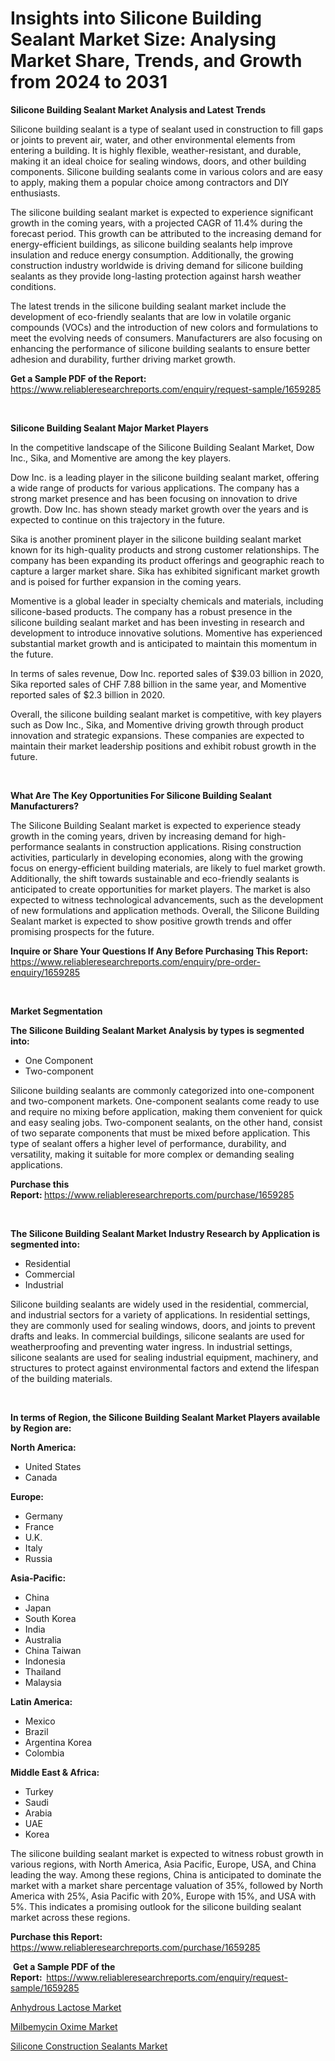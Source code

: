 <p><h1>Insights into Silicone Building Sealant Market Size: Analysing Market Share, Trends, and Growth from 2024 to 2031</h1></p><p><strong>Silicone Building Sealant Market Analysis and Latest Trends</strong></p>
<p><p>Silicone building sealant is a type of sealant used in construction to fill gaps or joints to prevent air, water, and other environmental elements from entering a building. It is highly flexible, weather-resistant, and durable, making it an ideal choice for sealing windows, doors, and other building components. Silicone building sealants come in various colors and are easy to apply, making them a popular choice among contractors and DIY enthusiasts.</p><p>The silicone building sealant market is expected to experience significant growth in the coming years, with a projected CAGR of 11.4% during the forecast period. This growth can be attributed to the increasing demand for energy-efficient buildings, as silicone building sealants help improve insulation and reduce energy consumption. Additionally, the growing construction industry worldwide is driving demand for silicone building sealants as they provide long-lasting protection against harsh weather conditions.</p><p>The latest trends in the silicone building sealant market include the development of eco-friendly sealants that are low in volatile organic compounds (VOCs) and the introduction of new colors and formulations to meet the evolving needs of consumers. Manufacturers are also focusing on enhancing the performance of silicone building sealants to ensure better adhesion and durability, further driving market growth.</p></p>
<p><strong>Get a Sample PDF of the Report:&nbsp;</strong> <a href="https://www.reliableresearchreports.com/enquiry/request-sample/1659285">https://www.reliableresearchreports.com/enquiry/request-sample/1659285</a></p>
<p>&nbsp;</p>
<p><strong>Silicone Building Sealant Major Market Players</strong></p>
<p><p>In the competitive landscape of the Silicone Building Sealant Market, Dow Inc., Sika, and Momentive are among the key players.</p><p>Dow Inc. is a leading player in the silicone building sealant market, offering a wide range of products for various applications. The company has a strong market presence and has been focusing on innovation to drive growth. Dow Inc. has shown steady market growth over the years and is expected to continue on this trajectory in the future.</p><p>Sika is another prominent player in the silicone building sealant market known for its high-quality products and strong customer relationships. The company has been expanding its product offerings and geographic reach to capture a larger market share. Sika has exhibited significant market growth and is poised for further expansion in the coming years.</p><p>Momentive is a global leader in specialty chemicals and materials, including silicone-based products. The company has a robust presence in the silicone building sealant market and has been investing in research and development to introduce innovative solutions. Momentive has experienced substantial market growth and is anticipated to maintain this momentum in the future.</p><p>In terms of sales revenue, Dow Inc. reported sales of $39.03 billion in 2020, Sika reported sales of CHF 7.88 billion in the same year, and Momentive reported sales of $2.3 billion in 2020.</p><p>Overall, the silicone building sealant market is competitive, with key players such as Dow Inc., Sika, and Momentive driving growth through product innovation and strategic expansions. These companies are expected to maintain their market leadership positions and exhibit robust growth in the future.</p></p>
<p>&nbsp;</p>
<p><strong>What Are The Key Opportunities For Silicone Building Sealant Manufacturers?</strong></p>
<p><p>The Silicone Building Sealant market is expected to experience steady growth in the coming years, driven by increasing demand for high-performance sealants in construction applications. Rising construction activities, particularly in developing economies, along with the growing focus on energy-efficient building materials, are likely to fuel market growth. Additionally, the shift towards sustainable and eco-friendly sealants is anticipated to create opportunities for market players. The market is also expected to witness technological advancements, such as the development of new formulations and application methods. Overall, the Silicone Building Sealant market is expected to show positive growth trends and offer promising prospects for the future.</p></p>
<p><strong>Inquire or Share Your Questions If Any Before Purchasing This Report:</strong> <a href="https://www.reliableresearchreports.com/enquiry/pre-order-enquiry/1659285">https://www.reliableresearchreports.com/enquiry/pre-order-enquiry/1659285</a></p>
<p>&nbsp;</p>
<p><strong>Market Segmentation</strong></p>
<p><strong>The Silicone Building Sealant Market Analysis by types is segmented into:</strong></p>
<p><ul><li>One Component</li><li>Two-component</li></ul></p>
<p><p>Silicone building sealants are commonly categorized into one-component and two-component markets. One-component sealants come ready to use and require no mixing before application, making them convenient for quick and easy sealing jobs. Two-component sealants, on the other hand, consist of two separate components that must be mixed before application. This type of sealant offers a higher level of performance, durability, and versatility, making it suitable for more complex or demanding sealing applications.</p></p>
<p><strong>Purchase this Report:&nbsp;</strong><a href="https://www.reliableresearchreports.com/purchase/1659285">https://www.reliableresearchreports.com/purchase/1659285</a></p>
<p>&nbsp;</p>
<p><strong>The Silicone Building Sealant Market Industry Research by Application is segmented into:</strong></p>
<p><ul><li>Residential</li><li>Commercial</li><li>Industrial</li></ul></p>
<p><p>Silicone building sealants are widely used in the residential, commercial, and industrial sectors for a variety of applications. In residential settings, they are commonly used for sealing windows, doors, and joints to prevent drafts and leaks. In commercial buildings, silicone sealants are used for weatherproofing and preventing water ingress. In industrial settings, silicone sealants are used for sealing industrial equipment, machinery, and structures to protect against environmental factors and extend the lifespan of the building materials.</p></p>
<p>&nbsp;</p>
<p><strong>In terms of Region, the Silicone Building Sealant Market Players available by Region are:</strong></p>
<p>
    <p> <strong> North America: </strong>
        <ul>
            <li>United States</li>
            <li>Canada</li>
        </ul>
        </p> 
    <p> <strong> Europe: </strong>
        <ul>
            <li>Germany</li>
            <li>France</li>
            <li>U.K.</li>
            <li>Italy</li>
            <li>Russia</li>
        </ul>
        </p> 
    <p> <strong> Asia-Pacific: </strong>
        <ul>
            <li>China</li>
            <li>Japan</li>
            <li>South Korea</li>
            <li>India</li>
            <li>Australia</li>
            <li>China Taiwan</li>
            <li>Indonesia</li>
            <li>Thailand</li>
            <li>Malaysia</li>
        </ul>
        </p> 
    <p> <strong> Latin America: </strong>
        <ul>
            <li>Mexico</li>
            <li>Brazil</li>
            <li>Argentina Korea</li>
            <li>Colombia</li>
        </ul>
        </p> 
    <p> <strong> Middle East & Africa: </strong>
        <ul>
            <li>Turkey</li>
            <li>Saudi</li>
            <li>Arabia</li>
            <li>UAE</li>
            <li>Korea</li>
        </ul>
    </p>
    </p>
<p><p>The silicone building sealant market is expected to witness robust growth in various regions, with North America, Asia Pacific, Europe, USA, and China leading the way. Among these regions, China is anticipated to dominate the market with a market share percentage valuation of 35%, followed by North America with 25%, Asia Pacific with 20%, Europe with 15%, and USA with 5%. This indicates a promising outlook for the silicone building sealant market across these regions.</p></p>
<p><strong>Purchase this Report: </strong><a href="https://www.reliableresearchreports.com/purchase/1659285">https://www.reliableresearchreports.com/purchase/1659285</a></p>
<p>&nbsp;<strong>Get a Sample PDF of the Report:&nbsp;&nbsp;</strong><a href="https://www.reliableresearchreports.com/enquiry/request-sample/1659285">https://www.reliableresearchreports.com/enquiry/request-sample/1659285</a></p>
<p><strong></strong></p>
<p><p><a href="https://github.com/dimitrishawkinswaynenp91rgz/Market-Research-Report-List-1/blob/main/anhydrous-lactose-market.md">Anhydrous Lactose Market</a></p><p><a href="https://github.com/changoleonlaverguenzanoexiste/Market-Research-Report-List-2/blob/main/milbemycin-oxime-market.md">Milbemycin Oxime Market</a></p><p><a href="https://github.com/danielneavesallisons03mba/Market-Research-Report-List-1/blob/main/silicone-construction-sealants-market.md">Silicone Construction Sealants Market</a></p></p>